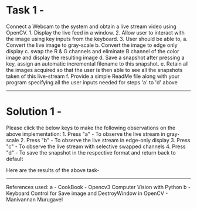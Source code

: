 
# Task 1 - 

Connect a Webcam to the system and obtain a live stream video using OpenCV.
			    1. Display the live feed in a window.
			    2. Allow user to interact with the image using key inputs from the keyboard.
			    3. User should be able to,
				      a. Convert the live image to gray-scale
				      b. Convert the image to edge only display
				      c. swap the R & G channels and eliminate B channel of the color image and display the resulting image
				      d. Save a snapshot after pressing a key, assign an automatic incremental filename to this snapshot.
				      e. Retain all the images acquired so that the user is then able to see all the snapshots taken of this live-stream
				      f. Provide a simple ReadMe file along with your program specifying all the user inputs needed for steps 'a' to 'd' above
				
----------------------------------------------------------------------------------------------------------------------------------------

# Solution 1 - 

Please click the below keys to make the following observations on the above implementation:
			1. Press "a" - To observe the live stream in gray-scale
			2. Press "b" - To observe the live stream in edge-only display
			3. Press "c" - To observe the live stream with selective swapped channels
			4. Press "d" - To save the snapshot in the respective format and return back to default
			
Here are the results of the above task-


      
			
		
---------------------------------------------------------------------------------------------------------------------------------------
		
References used: 
a - CookBook - Opencv3 Computer Vision with Python 
b - Keyboard Control for Save image and DestroyWindow in OpenCV - Manivannan Murugavel 
